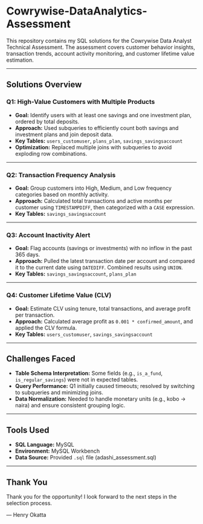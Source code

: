 # Cowrywise-DataAnalytics-Assessment
This repository contains my SQL solutions for the Cowrywise Data Analyst Technical Assessment. The assessment covers customer behavior insights, transaction trends, account activity monitoring, and customer lifetime value estimation.


---

## Solutions Overview

### Q1: High-Value Customers with Multiple Products
- **Goal:** Identify users with at least one savings and one investment plan, ordered by total deposits.
- **Approach:** Used subqueries to efficiently count both savings and investment plans and join deposit data.
- **Key Tables:** `users_customuser`, `plans_plan`, `savings_savingsaccount`
- **Optimization:** Replaced multiple joins with subqueries to avoid exploding row combinations.

---

### Q2: Transaction Frequency Analysis
- **Goal:** Group customers into High, Medium, and Low frequency categories based on monthly activity.
- **Approach:** Calculated total transactions and active months per customer using `TIMESTAMPDIFF`, then categorized with a `CASE` expression.
- **Key Tables:** `savings_savingsaccount`

---

### Q3: Account Inactivity Alert
- **Goal:** Flag accounts (savings or investments) with no inflow in the past 365 days.
- **Approach:** Pulled the latest transaction date per account and compared it to the current date using `DATEDIFF`. Combined results using `UNION`.
- **Key Tables:** `savings_savingsaccount`, `plans_plan`

---

### Q4: Customer Lifetime Value (CLV)
- **Goal:** Estimate CLV using tenure, total transactions, and average profit per transaction.
- **Approach:** Calculated average profit as `0.001 * confirmed_amount`, and applied the CLV formula.
- **Key Tables:** `users_customuser`, `savings_savingsaccount`

---

## Challenges Faced
- **Table Schema Interpretation:** Some fields (e.g., `is_a_fund`, `is_regular_savings`) were not in expected tables.
- **Query Performance:** Q1 initially caused timeouts; resolved by switching to subqueries and minimizing joins.
- **Data Normalization:** Needed to handle monetary units (e.g., kobo → naira) and ensure consistent grouping logic.

---

## Tools Used
- **SQL Language:** MySQL
- **Environment:** MySQL Workbench
- **Data Source:** Provided `.sql` file (adashi_assessment.sql)

---

## Thank You

Thank you for the opportunity! I look forward to the next steps in the selection process.

— Henry Okatta
